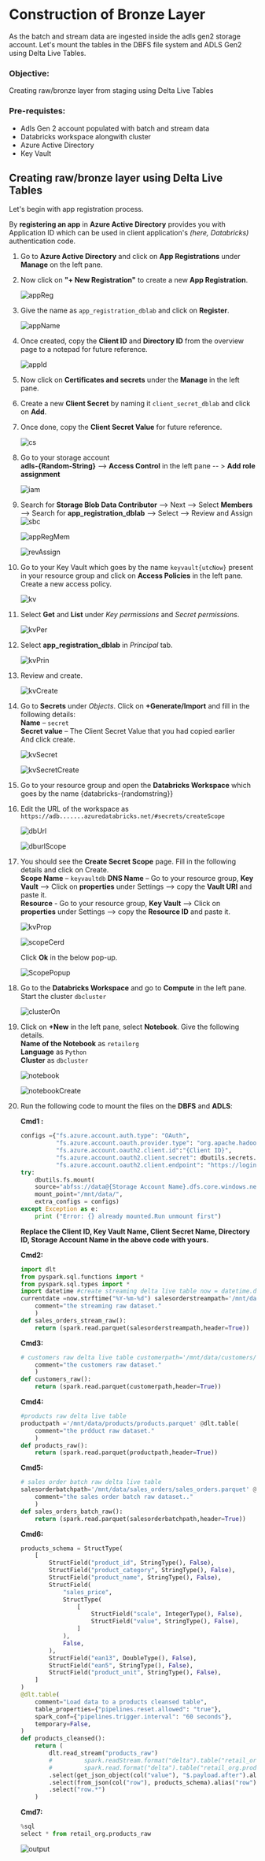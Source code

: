 # Construction of Bronze Layer

As the batch and stream data are ingested inside the adls gen2 storage account. Let's mount the tables in the DBFS file system and ADLS Gen2 using Delta Live Tables.

### Objective:
Creating raw/bronze layer from staging using Delta Live Tables

### Pre-requistes:
* Adls Gen 2 account populated with batch and stream data
* Databricks workspace alongwith cluster
* Azure Active Directory
* Key Vault

## Creating raw/bronze layer using Delta Live Tables

Let's begin with app registration process.

By **registering an app** in **Azure Active Directory** provides you with Application ID which can be used in client application's *(here, Databricks)* 
authentication code. 

1.	Go to **Azure Active Directory** and click on **App Registrations** under **Manage** on the left pane.
3.	Now click on **"+ New Registration"** to create a new **App Registration**.

    ![appReg](./assets/1c-app_reg.jpg "app reg")

5.	Give the name as ``app_registration_dblab`` and click on **Register**.

    ![appName](./assets/2c-app_name.jpg "app name")

7.	Once created, copy the **Client ID** and **Directory ID** from the overview page to a notepad for future reference.

    ![appId](./assets/3c-app_id.jpg "app id")

9.	Now click on **Certificates and secrets** under the **Manage** in the left pane.
11.	Create a new **Client Secret** by naming it ``client_secret_dblab`` and click on **Add**.
15.	Once done, copy the **Client Secret Value** for future reference.

    ![cs](./assets/4c-cs.jpg "Cs")
    
17.	  Go to your storage account  
      **adls-{Random-String}** --> **Access Control** in the left pane -- > **Add role assignment**  
      
      ![iam](./assets/5c-iam.jpg "Iam")
      
18. Search for **Storage Blob Data Contributor** --> Next --> Select **Members** --> Search for **app_registration_dblab** --> Select --> Review and Assign
    ![sbc](./assets/6c-sbc.jpg "Sbc")
      
    ![appRegMem](./assets/7c-app_reg_mem.jpg "App Reg Mem")
    
    ![revAssign](./assets/8c-rev_assign.jpg "Rev Assign")
    
19.	Go to your Key Vault which goes by the name ``keyvault{utcNow}`` present in your resource group and click on **Access Policies** in the left pane.
    Create a new access policy.

    ![kv](./assets/9c-kv.jpg "Kv")
    
20. Select **Get** and **List** under *Key permissions* and *Secret permissions*.
    
    ![kvPer](./assets/10c-kvper.jpg "Kv Per")
    
21. Select **app_registration_dblab** in *Principal* tab.
    
    ![kvPrin](./assets/11c-kvprin.jpg "Kv Prin")
    
23. Review and create.
    
    ![kvCreate](./assets/12c-kv_create.jpg "Kv Create")
    
25.	  Go to **Secrets** under *Objects*. Click on **+Generate/Import** and fill in the following details:  
      **Name** – ``secret``  
      **Secret value** – The Client Secret Value that you had copied earlier  
      And click create.

      ![kvSecret](./assets/13c-kv_secret.jpg "Kv Secret")
      
      ![kvSecretCreate](./assets/14c-kv_secret_create.jpg "Kv Secret Create")
    
11.	Go to your resource group and open the **Databricks Workspace** which goes by the name {databricks-{randomstring}}
13.	Edit the URL of the workspace as ``https://adb.......azuredatabricks.net/#secrets/createScope``

    ![dbUrl](./assets/15c-db_url.jpg "Db Url")
    
    ![dburlScope](./assets/16c-dburl_Scope.jpg "Dburl Scope")
    
15.	  You should see the **Create Secret Scope** page. Fill in the following details and click on Create.  
      **Scope Name** – ``keyvaultdb``
      **DNS Name** – Go to your resource group, **Key Vault** --> Click on **properties** under Settings --> copy the **Vault URI** and paste it.  
      **Resource** -  Go to your resource group, **Key Vault** --> Click on **properties** under Settings --> copy the **Resource ID** and paste it.  

      ![kvProp](./assets/17c-kv_prop.jpg "Kv Prop")
      
      ![scopeCerd](./assets/18c-scope_cerd.jpg "Scope Cerd")
      
      Click **Ok** in the below pop-up.
      
      ![ScopePopup](./assets/19c-scope_popup.jpg "Scope Popup")
    
14.	Go to the **Databricks Workspace** and go to **Compute** in the left pane. Start the cluster ``dbcluster``

    ![clusterOn](./assets/20c-cluster_on.jpg "Cluster On")
   
16.	  Click on **+New** in the left pane, select **Notebook**. Give the following details.  
  	  **Name of the Notebook** as ``retailorg``  
      **Language** as ``Python``  
      **Cluster** as ``dbcluster``

      ![notebook](./assets/21c-notebook.jpg "Notebook")
      
      ![notebookCreate](./assets/22c-notebook_create.jpg "Notebook Create")
    
18.	Run the following code to mount the files on the **DBFS** and **ADLS**:

    **Cmd1 :**
    ```python
    configs ={"fs.azure.account.auth.type": "OAuth",
              "fs.azure.account.oauth.provider.type": "org.apache.hadoop.fs.azurebfs.oauth2.ClientCredsTokenProvider",
              "fs.azure.account.oauth2.client.id":"{Client ID}",
              "fs.azure.account.oauth2.client.secret": dbutils.secrets.get(scope="{keyvault name}",key="{client secret name}"),
              "fs.azure.account.oauth2.client.endpoint": "https://login.microsoftonline.com/{Directory ID}/oauth2/token" }
    try:
        dbutils.fs.mount(
        source="abfss://data@{Storage Account Name}.dfs.core.windows.net/",
        mount_point="/mnt/data/",
        extra_configs = configs)
    except Exception as e:
        print ("Error: {} already mounted.Run unmount first")
    ```

    **Replace the Client ID, Key Vault Name, Client Secret Name, Directory ID, Storage Account Name in the above code with yours.**

    **Cmd2:**
    ```python
    import dlt
    from pyspark.sql.functions import *
    from pyspark.sql.types import *
    import datetime #create streaming delta live table now = datetime.datetime.now()
    currentdate =now.strftime("%Y-%m-%d") salesorderstreampath='/mnt/data/'+currentdate+'/' @dlt.table(
        comment="the streaming raw dataset."
        )
    def sales_orders_stream_raw():
        return (spark.read.parquet(salesorderstreampath,header=True))
    ```

    **Cmd3:**
    ```python
    # customers raw delta live table customerpath='/mnt/data/customers/customers.parquet' @dlt.table(
        comment="the customers raw dataset."
        )
    def customers_raw():
        return (spark.read.parquet(customerpath,header=True))
    ```

    **Cmd4:**
    ```python
    #products raw delta live table
    productpath ='/mnt/data/products/products.parquet' @dlt.table(
        comment="the prdduct raw dataset."
        )
    def products_raw():
        return (spark.read.parquet(productpath,header=True))
    ```

    **Cmd5:**
    ```python
    # sales order batch raw delta live table
    salesorderbatchpath='/mnt/data/sales_orders/sales_orders.parquet' @dlt.table(
        comment="the sales order batch raw dataset.."
        )
    def sales_orders_batch_raw():
        return (spark.read.parquet(salesorderbatchpath,header=True))
    ```

    **Cmd6:**
    ```python
    products_schema = StructType(
        [
            StructField("product_id", StringType(), False),
            StructField("product_category", StringType(), False),
            StructField("product_name", StringType(), False),
            StructField(
                "sales_price",
                StructType(
                    [
                        StructField("scale", IntegerType(), False),
                        StructField("value", StringType(), False),
                    ]
                ),
                False,
            ),
            StructField("ean13", DoubleType(), False),
            StructField("ean5", StringType(), False),
            StructField("product_unit", StringType(), False),
        ]
    ) 
    @dlt.table(
        comment="Load data to a products cleansed table",
        table_properties={"pipelines.reset.allowed": "true"},
        spark_conf={"pipelines.trigger.interval": "60 seconds"},
        temporary=False,
    )
    def products_cleansed():
        return (
            dlt.read_stream("products_raw")
            #         spark.readStream.format("delta").table("retail_org.products_raw")
            #         spark.read.format("delta").table("retail_org.products_raw")
            .select(get_json_object(col("value"), "$.payload.after").alias("row"))
            .select(from_json(col("row"), products_schema).alias("row"))
            .select("row.*")
        )
    ```

    **Cmd7:**
    ```python
    %sql
    select * from retail_org.products_raw
    ```
    
    ![output](./assets/23c-output.jpg "Output")
